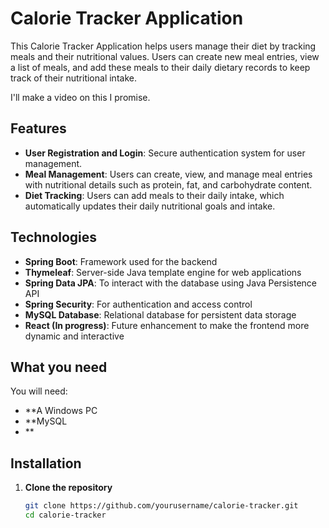 # Calorie Tracker Application

This Calorie Tracker Application helps users manage their diet by tracking meals and their nutritional values. Users can create new meal entries, view a list of meals, and add these meals to their daily dietary records to keep track of their nutritional intake.

I'll make a video on this I promise.

## Features

- **User Registration and Login**: Secure authentication system for user management.
- **Meal Management**: Users can create, view, and manage meal entries with nutritional details such as protein, fat, and carbohydrate content.
- **Diet Tracking**: Users can add meals to their daily intake, which automatically updates their daily nutritional goals and intake.

## Technologies

- **Spring Boot**: Framework used for the backend
- **Thymeleaf**: Server-side Java template engine for web applications
- **Spring Data JPA**: To interact with the database using Java Persistence API
- **Spring Security**: For authentication and access control
- **MySQL Database**: Relational database for persistent data storage
- **React (In progress)**: Future enhancement to make the frontend more dynamic and interactive

## What you need

You will need:
- **A Windows PC
- **MySQL
- **

## Installation

1. **Clone the repository**

   ```bash
   git clone https://github.com/yourusername/calorie-tracker.git
   cd calorie-tracker
